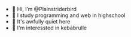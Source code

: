 - 👋 Hi, I’m @Plainstriderbird
- 👀 I study programming and web in highschool
- 🦗 It's awfully quiet here
- 🥙 I'm interessted in kebabrulle
